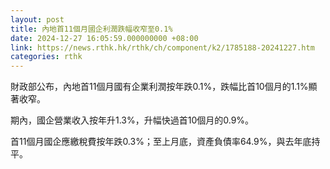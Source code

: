 ```yaml
---
layout: post
title: 內地首11個月國企利潤跌幅收窄至0.1%
date: 2024-12-27 16:05:59.000000000 +08:00
link: https://news.rthk.hk/rthk/ch/component/k2/1785188-20241227.htm
categories: rthk
---
```


財政部公布，內地首11個月國有企業利潤按年跌0.1%，跌幅比首10個月的1.1%顯著收窄。

期內，國企營業收入按年升1.3%，升幅快過首10個月的0.9%。

首11個月國企應繳稅費按年跌0.3%；至上月底，資產負債率64.9%，與去年底持平。
